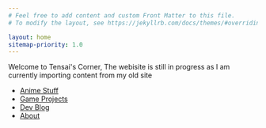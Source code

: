 ```yaml
---
# Feel free to add content and custom Front Matter to this file.
# To modify the layout, see https://jekyllrb.com/docs/themes/#overriding-theme-defaults

layout: home
sitemap-priority: 1.0
---
```


Welcome to Tensai's Corner, The webisite is still in progress as I am currently importing content from my old site

<ul>
    <li>
        <a href="{{ '/anime_stuff' | relative_url }}">Anime Stuff</a>
    </li>
    <li>
        <a href="{{ '/gamedev' | relative_url }}">Game Projects</a>
    </li>
    <li>
        <a href="{{ '/game_dev_blog' | relative_url }}">Dev Blog</a>
    </li>
    <li>
        <a href="{{ '/about' | relative_url }}">About</a>
    </li>
</ul>